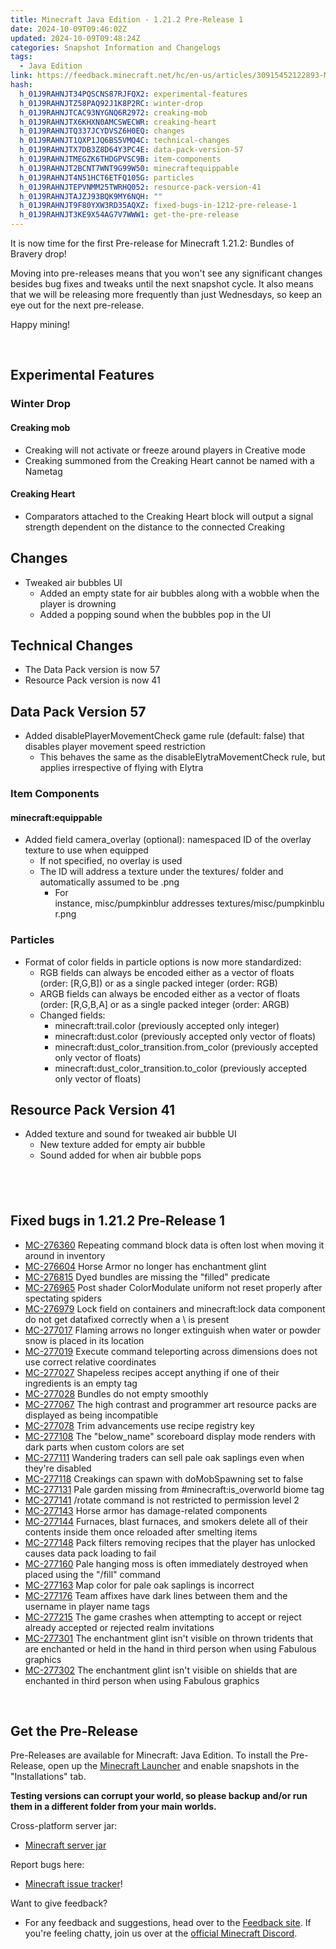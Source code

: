 ```yaml
---
title: Minecraft Java Edition - 1.21.2 Pre-Release 1
date: 2024-10-09T09:46:02Z
updated: 2024-10-09T09:48:24Z
categories: Snapshot Information and Changelogs
tags:
  - Java Edition
link: https://feedback.minecraft.net/hc/en-us/articles/30915452122893-Minecraft-Java-Edition-1-21-2-Pre-Release-1
hash:
  h_01J9RAHNJT34PQSCNS87RJFQX2: experimental-features
  h_01J9RAHNJTZ58PAQ92J1K8P2RC: winter-drop
  h_01J9RAHNJTCAC93NYGNQ6R2972: creaking-mob
  h_01J9RAHNJTX6KHXN0AMCSWECWR: creaking-heart
  h_01J9RAHNJTQ337JCYDVSZ6H0EQ: changes
  h_01J9RAHNJT1QXP1JQ6BS5VMQ4C: technical-changes
  h_01J9RAHNJTX7DB3Z8D64Y3PC4E: data-pack-version-57
  h_01J9RAHNJTMEGZK6THDGPVSC9B: item-components
  h_01J9RAHNJT2BCNT7WNT9G99W50: minecraftequippable
  h_01J9RAHNJT4N51HCT6ETFQ105G: particles
  h_01J9RAHNJTEPVNMM25TWRHQ052: resource-pack-version-41
  h_01J9RAHNJTAJZJ93BQK9MY6NQH: ""
  h_01J9RAHNJT9F80YXW3RD35AQXZ: fixed-bugs-in-1212-pre-release-1
  h_01J9RAHNJT3KE9X54AG7V7WWW1: get-the-pre-release
---
```


It is now time for the first Pre-release for Minecraft 1.21.2: Bundles of Bravery drop!

Moving into pre-releases means that you won't see any significant changes besides bug fixes and tweaks until the next snapshot cycle. It also means that we will be releasing more frequently than just Wednesdays, so keep an eye out for the next pre-release.

Happy mining!

 

## Experimental Features

### Winter Drop

#### **Creaking mob**

- Creaking will not activate or freeze around players in Creative mode
- Creaking summoned from the Creaking Heart cannot be named with a Nametag

#### **Creaking Heart**

- Comparators attached to the Creaking Heart block will output a signal strength dependent on the distance to the connected Creaking

## Changes

- Tweaked air bubbles UI
  - Added an empty state for air bubbles along with a wobble when the player is drowning
  - Added a popping sound when the bubbles pop in the UI

## Technical Changes

- The Data Pack version is now 57
- Resource Pack version is now 41

## Data Pack Version 57

- Added disablePlayerMovementCheck game rule (default: false) that disables player movement speed restriction
  - This behaves the same as the disableElytraMovementCheck rule, but applies irrespective of flying with Elytra

### Item Components

#### minecraft:equippable

- Added field camera_overlay (optional): namespaced ID of the overlay texture to use when equipped
  - If not specified, no overlay is used
  - The ID will address a texture under the textures/ folder and automatically assumed to be .png
    - For instance, misc/pumpkinblur addresses textures/misc/pumpkinblur.png

### Particles

- Format of color fields in particle options is now more standardized:
  - RGB fields can always be encoded either as a vector of floats (order: \[R,G,B\]) or as a single packed integer (order: RGB)
  - ARGB fields can always be encoded either as a vector of floats (order: \[R,G,B,A\] or as a single packed integer (order: ARGB)
  - Changed fields:
    - minecraft:trail.color (previously accepted only integer)
    - minecraft:dust.color (previously accepted only vector of floats)
    - minecraft:dust_color_transition.from_color (previously accepted only vector of floats)
    - minecraft:dust_color_transition.to_color (previously accepted only vector of floats)

## Resource Pack Version 41

- Added texture and sound for tweaked air bubble UI
  - New texture added for empty air bubble
  - Sound added for when air bubble pops

##  

## Fixed bugs in 1.21.2 Pre-Release 1

- [MC-276360](https://bugs.mojang.com/browse/MC-276360) Repeating command block data is often lost when moving it around in inventory
- [MC-276604](https://bugs.mojang.com/browse/MC-276604) Horse Armor no longer has enchantment glint
- [MC-276815](https://bugs.mojang.com/browse/MC-276815) Dyed bundles are missing the "filled" predicate
- [MC-276965](https://bugs.mojang.com/browse/MC-276965) Post shader ColorModulate uniform not reset properly after spectating spiders
- [MC-276979](https://bugs.mojang.com/browse/MC-276979) Lock field on containers and minecraft:lock data component do not get datafixed correctly when a \\ is present
- [MC-277017](https://bugs.mojang.com/browse/MC-277017) Flaming arrows no longer extinguish when water or powder snow is placed in its location
- [MC-277019](https://bugs.mojang.com/browse/MC-277019) Execute command teleporting across dimensions does not use correct relative coordinates
- [MC-277027](https://bugs.mojang.com/browse/MC-277027) Shapeless recipes accept anything if one of their ingredients is an empty tag
- [MC-277028](https://bugs.mojang.com/browse/MC-277028) Bundles do not empty smoothly
- [MC-277067](https://bugs.mojang.com/browse/MC-277067) The high contrast and programmer art resource packs are displayed as being incompatible
- [MC-277078](https://bugs.mojang.com/browse/MC-277078) Trim advancements use recipe registry key
- [MC-277108](https://bugs.mojang.com/browse/MC-277108) The "below_name" scoreboard display mode renders with dark parts when custom colors are set
- [MC-277111](https://bugs.mojang.com/browse/MC-277111) Wandering traders can sell pale oak saplings even when they're disabled
- [MC-277118](https://bugs.mojang.com/browse/MC-277118) Creakings can spawn with doMobSpawning set to false
- [MC-277131](https://bugs.mojang.com/browse/MC-277131) Pale garden missing from \#minecraft:is_overworld biome tag
- [MC-277141](https://bugs.mojang.com/browse/MC-277141) /rotate command is not restricted to permission level 2
- [MC-277143](https://bugs.mojang.com/browse/MC-277143) Horse armor has damage-related components
- [MC-277144](https://bugs.mojang.com/browse/MC-277144) Furnaces, blast furnaces, and smokers delete all of their contents inside them once reloaded after smelting items
- [MC-277148](https://bugs.mojang.com/browse/MC-277148) Pack filters removing recipes that the player has unlocked causes data pack loading to fail
- [MC-277160](https://bugs.mojang.com/browse/MC-277160) Pale hanging moss is often immediately destroyed when placed using the "/fill" command
- [MC-277163](https://bugs.mojang.com/browse/MC-277163) Map color for pale oak saplings is incorrect
- [MC-277176](https://bugs.mojang.com/browse/MC-277176) Team affixes have dark lines between them and the username in player name tags
- [MC-277215](https://bugs.mojang.com/browse/MC-277215) The game crashes when attempting to accept or reject already accepted or rejected realm invitations
- [MC-277301](https://bugs.mojang.com/browse/MC-277301) The enchantment glint isn't visible on thrown tridents that are enchanted or held in the hand in third person when using Fabulous graphics
- [MC-277302](https://bugs.mojang.com/browse/MC-277302) The enchantment glint isn't visible on shields that are enchanted in third person when using Fabulous graphics

 

## Get the Pre-Release

Pre-Releases are available for Minecraft: Java Edition. To install the Pre-Release, open up the [Minecraft Launcher](https://www.minecraft.net/content/minecraft-net/language-masters/download) and enable snapshots in the "Installations" tab.

**Testing versions can corrupt your world, so please backup and/or run them in a different folder from your main worlds.**

Cross-platform server jar:

- [Minecraft server jar](https://piston-data.mojang.com/v1/objects/7e6e5da8bb024227ffa0d24cfa3181e6a772bb76/server.jar)

Report bugs here:

- [Minecraft issue tracker](https://bugs.mojang.com/projects/MC/summary)!

Want to give feedback?

- For any feedback and suggestions, head over to the [Feedback site](https://feedback.minecraft.net/). If you're feeling chatty, join us over at the [official Minecraft Discord](https://discordapp.com/invite/minecraft).
